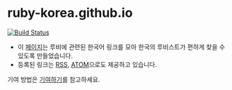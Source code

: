 ruby-korea.github.io
====================

[![Build Status](https://travis-ci.org/ruby-korea/ruby-korea.github.io.svg?branch=jekyll)](https://travis-ci.org/ruby-korea/ruby-korea.github.io)

- 이 [페이지](https://ruby-korea.github.io)는 루비에 관련된 한국어 링크를 모아
  한국의 루비스트가 편하게 찾을 수 있도록 만들었습니다.
- 등록된 링크는 [RSS](https://ruby-korea.github.io/rss.xml),
  [ATOM](https://ruby-korea.github.io/feed.xml)으로도 제공하고 있습니다.

기여 방법은 [기여하기](CONTRIBUTING.md)를 참고하세요.
